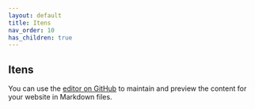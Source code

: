 ```yaml
---
layout: default
title: Itens
nav_order: 10
has_children: true
---
```

## Itens

You can use the [editor on GitHub](https://github.com/francisco-macedo/globalcad.docs/edit/gh-pages/index.md) to maintain and preview the content for your website in Markdown files.

